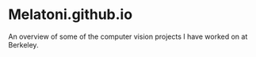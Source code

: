 # Melatoni.github.io
An overview of some of the computer vision projects I have worked on at Berkeley.
